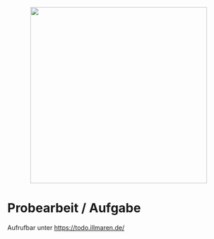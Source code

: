 <p align="center">
    <a href="https://laravel.com" target="_blank">
        <img src="https://raw.githubusercontent.com/laravel/art/master/logo-lockup/5%20SVG/2%20CMYK/1%20Full%20Color/laravel-logolockup-cmyk-red.svg" width="400">
    </a>

# Probearbeit / Aufgabe
Aufrufbar unter <a href="https://todo.illmaren.de">https://todo.illmaren.de/</a>
</p>

